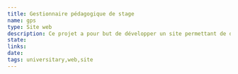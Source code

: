 ```yaml
---
title: Gestionnaire pédagogique de stage
name: gps
type: Site web
description: Ce projet a pour but de développer un site permettant de dématerialiser la gestion des procédures administrative.
state:
links:
date:
tags: universitary,web,site
---
```

